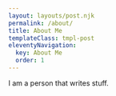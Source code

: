 ```yaml
---
layout: layouts/post.njk
permalink: /about/
title: About Me
templateClass: tmpl-post
eleventyNavigation:
  key: About Me
  order: 1
---
```


I am a person that writes stuff.
